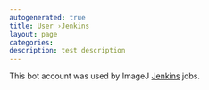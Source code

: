 ```yaml
---
autogenerated: true
title: User ›Jenkins
layout: page
categories: 
description: test description
---
```


This bot account was used by ImageJ [Jenkins](/develop/jenkins) jobs.
